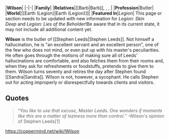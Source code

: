 |**Wilson**|
|-|-|
|**Family**|
|**Relatives**|[[Barb\|Barb]], , , |
|**Profession**|Butler|
|**World**|[[Earth (Legion)\|Earth (Legion)]]|
|**Featured In**|*Legion*|
This page or section needs to be updated with new information for *Legion: Skin Deep* and *Legion: Lies of the Beholder*!Be aware that in its current state, it may not include all additional content yet.

**Wilson** is the butler of [[Stephen Leeds\|Stephen Leeds]]. Not himself a hallucination, he is "an excellent servant and an excellent person", one of the few who does not mind, or even put up with his master's peculiarities. He often goes through the motions of making sure all of Leeds' hallucinations are comfortable, and also fetches them from their rooms and, when they ask for refreshments or foodstuffs, pretends to give them to them. Wilson turns seventy and retires the day after Stephen found [[Sandra\|Sandra]].
Wilson is not, however, a sycophant. He calls Stephen out for acting improperly or disrespectfully towards clients and visitors.

## Quotes
>“*You like to use that excuse, Master Leeds. One wonders if moments like this are a matter of laziness more than control.*”
\-Wilson's opinion of Stephen Leeds[1]




https://coppermind.net/wiki/Wilson